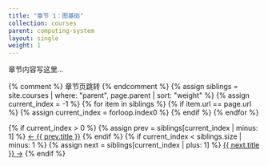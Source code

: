```yaml
---
title: "章节 1：图基础"
collection: courses
parent: computing-system
layout: single
weight: 1
---
```


章节内容写这里...

{% comment %} 章节页跳转 {% endcomment %}
{% assign siblings = site.courses | where: "parent", page.parent | sort: "weight" %}
{% assign current_index = -1 %}
{% for item in siblings %}
  {% if item.url == page.url %}
    {% assign current_index = forloop.index0 %}
  {% endif %}
{% endfor %}

<nav class="pagination">
  {% if current_index > 0 %}
    {% assign prev = siblings[current_index | minus: 1] %}
    <a class="prev" href="{{ prev.url }}">&larr; {{ prev.title }}</a>
  {% endif %}
  {% if current_index < siblings.size | minus: 1 %}
    {% assign next = siblings[current_index | plus: 1] %}
    <a class="next" href="{{ next.url }}">{{ next.title }} &rarr;</a>
  {% endif %}
</nav>
